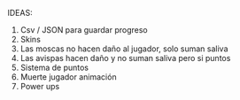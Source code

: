 IDEAS:
1. Csv / JSON para guardar progreso
2. Skins
3. Las moscas no hacen daño al jugador, solo suman saliva
4. Las avispas hacen daño y no suman saliva pero si puntos
5. Sistema de puntos
6. Muerte jugador animación
7. Power ups